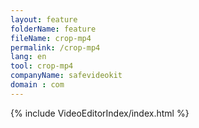 ```yaml
---
layout: feature
folderName: feature
fileName: crop-mp4
permalink: /crop-mp4
lang: en
tool: crop-mp4
companyName: safevideokit
domain : com
---
```


{% include VideoEditorIndex/index.html %}

   